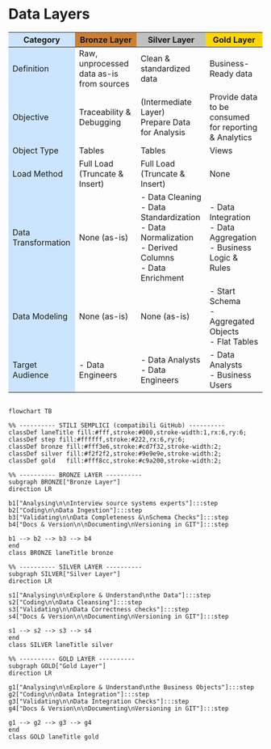 # Data Layers

<table>
  <thead>
    <tr>
      <th style="background-color:#cce5ff;">Category</th>
      <th style="background-color:#cd7f32;">Bronze Layer</th>
      <th style="background-color:#c0c0c0;">Silver Layer</th>
      <th style="background-color:#ffd700;">Gold Layer</th>
    </tr>
  </thead>
  <tbody>
    <tr>
      <td style="background-color:#cce5ff;">Definition</td>
      <td>Raw, unprocessed data as-is from sources</td>
      <td>Clean & standardized data</td>
      <td>Business-Ready data</td>
    </tr>
    <tr>
      <td style="background-color:#cce5ff;">Objective</td>
      <td>Traceability & Debugging</td>
      <td>(Intermediate Layer)<br>Prepare Data for Analysis</td>
      <td>Provide data to be consumed<br>for reporting & Analytics</td>
    </tr>
    <tr>
      <td style="background-color:#cce5ff;">Object Type</td>
      <td>Tables</td>
      <td>Tables</td>
      <td>Views</td>
    </tr>
    <tr>
      <td style="background-color:#cce5ff;">Load Method</td>
      <td>Full Load<br>(Truncate & Insert)</td>
      <td>Full Load<br>(Truncate & Insert)</td>
      <td>None</td>
    </tr>
    <tr>
      <td style="background-color:#cce5ff;">Data Transformation</td>
      <td>None (as-is)</td>
      <td>- Data Cleaning<br>- Data Standardization<br>- Data Normalization<br>- Derived Columns<br>- Data Enrichment</td>
      <td>- Data Integration<br>- Data Aggregation<br>- Business Logic & Rules</td>
    </tr>
    <tr>
      <td style="background-color:#cce5ff;">Data Modeling</td>
      <td>None (as-is)</td>
      <td>None (as-is)</td>
      <td>- Start Schema<br>- Aggregated Objects<br>- Flat Tables</td>
    </tr>
    <tr>
      <td style="background-color:#cce5ff;">Target Audience</td>
      <td>- Data Engineers</td>
      <td>- Data Analysts<br>- Data Engineers</td>
      <td>- Data Analysts<br>- Business Users</td>
    </tr>
  </tbody>
</table>



``` mermaid

flowchart TB

%% ---------- STILI SEMPLICI (compatibili GitHub) ----------
classDef laneTitle fill:#fff,stroke:#000,stroke-width:1,rx:6,ry:6;
classDef step fill:#ffffff,stroke:#222,rx:6,ry:6;
classDef bronze fill:#fff3e6,stroke:#cd7f32,stroke-width:2;
classDef silver fill:#f2f2f2,stroke:#9e9e9e,stroke-width:2;
classDef gold   fill:#fff8cc,stroke:#c9a200,stroke-width:2;

%% ---------- BRONZE LAYER ----------
subgraph BRONZE["Bronze Layer"]
direction LR

b1["Analysing\n\nInterview source systems experts"]:::step
b2["Coding\n\nData Ingestion"]:::step
b3["Validating\n\nData Completeness &\nSchema Checks"]:::step
b4["Docs & Version\n\nDocumenting\nVersioning in GIT"]:::step

b1 --> b2 --> b3 --> b4
end
class BRONZE laneTitle bronze

%% ---------- SILVER LAYER ----------
subgraph SILVER["Silver Layer"]
direction LR

s1["Analysing\n\nExplore & Understand\nthe Data"]:::step
s2["Coding\n\nData Cleansing"]:::step
s3["Validating\n\nData Correctness checks"]:::step
s4["Docs & Version\n\nDocumenting\nVersioning in GIT"]:::step

s1 --> s2 --> s3 --> s4
end
class SILVER laneTitle silver

%% ---------- GOLD LAYER ----------
subgraph GOLD["Gold Layer"]
direction LR

g1["Analysing\n\nExplore & Understand\nthe Business Objects"]:::step
g2["Coding\n\nData Integration"]:::step
g3["Validating\n\nData Integration Checks"]:::step
g4["Docs & Version\n\nDocumenting\nVersioning in GIT"]:::step

g1 --> g2 --> g3 --> g4
end
class GOLD laneTitle gold

```
